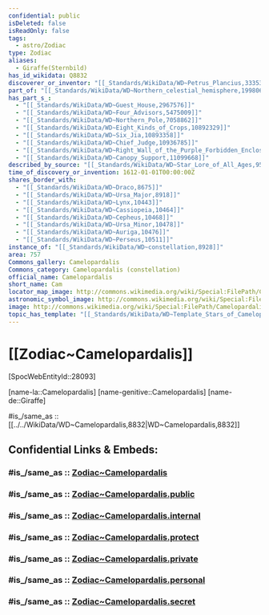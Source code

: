 ```yaml
---
confidential: public
isDeleted: false
isReadOnly: false
tags:
  - astro/Zodiac
type: Zodiac
aliases:
  - Giraffe(Sternbild)
has_id_wikidata: Q8832
discoverer_or_inventor: "[[_Standards/WikiData/WD~Petrus_Plancius,333534]]"
part_of: "[[_Standards/WikiData/WD~Northern_celestial_hemisphere,1998069]]"
has_part_s_:
  - "[[_Standards/WikiData/WD~Guest_House,2967576]]"
  - "[[_Standards/WikiData/WD~Four_Advisors,5475009]]"
  - "[[_Standards/WikiData/WD~Northern_Pole,7058862]]"
  - "[[_Standards/WikiData/WD~Eight_Kinds_of_Crops,10892329]]"
  - "[[_Standards/WikiData/WD~Six_Jia,10893358]]"
  - "[[_Standards/WikiData/WD~Chief_Judge,10936785]]"
  - "[[_Standards/WikiData/WD~Right_Wall_of_the_Purple_Forbidden_Enclosure,11000041]]"
  - "[[_Standards/WikiData/WD~Canopy_Support,11099668]]"
described_by_source: "[[_Standards/WikiData/WD~Star_Lore_of_All_Ages,95985886]]"
time_of_discovery_or_invention: 1612-01-01T00:00:00Z
shares_border_with:
  - "[[_Standards/WikiData/WD~Draco,8675]]"
  - "[[_Standards/WikiData/WD~Ursa_Major,8918]]"
  - "[[_Standards/WikiData/WD~Lynx,10443]]"
  - "[[_Standards/WikiData/WD~Cassiopeia,10464]]"
  - "[[_Standards/WikiData/WD~Cepheus,10468]]"
  - "[[_Standards/WikiData/WD~Ursa_Minor,10478]]"
  - "[[_Standards/WikiData/WD~Auriga,10476]]"
  - "[[_Standards/WikiData/WD~Perseus,10511]]"
instance_of: "[[_Standards/WikiData/WD~constellation,8928]]"
area: 757
Commons_gallery: Camelopardalis
Commons_category: Camelopardalis (constellation)
official_name: Camelopardalis
short_name: Cam
locator_map_image: http://commons.wikimedia.org/wiki/Special:FilePath/Camelopardalis%20constellation%20map.svg
astronomic_symbol_image: http://commons.wikimedia.org/wiki/Special:FilePath/Camelopardalis%20symbol%20%28Moskowitz%2C%20variable%20width%29.svg
image: http://commons.wikimedia.org/wiki/Special:FilePath/CamelopardalisCC.jpg
topic_has_template: "[[_Standards/WikiData/WD~Template_Stars_of_Camelopardalis,12159643]]"
---
```


# [[Zodiac~Camelopardalis]]

[SpocWebEntityId::28093]

[name-la::Camelopardalis]
[name-genitive::Camelopardalis]
[name-de::Giraffe]

#is_/same_as :: [[../../WikiData/WD~Camelopardalis,8832|WD~Camelopardalis,8832]] 


## Confidential Links & Embeds: 

### #is_/same_as :: [Zodiac~Camelopardalis](/_Standards/Astronomy/Star~Constellation/Zodiac~Camelopardalis.md) 

### #is_/same_as :: [Zodiac~Camelopardalis.public](/_public/Astronomy/Star~Constellation/Zodiac~Camelopardalis.public.md) 

### #is_/same_as :: [Zodiac~Camelopardalis.internal](/_internal/Astronomy/Star~Constellation/Zodiac~Camelopardalis.internal.md) 

### #is_/same_as :: [Zodiac~Camelopardalis.protect](/_protect/Astronomy/Star~Constellation/Zodiac~Camelopardalis.protect.md) 

### #is_/same_as :: [Zodiac~Camelopardalis.private](/_private/Astronomy/Star~Constellation/Zodiac~Camelopardalis.private.md) 

### #is_/same_as :: [Zodiac~Camelopardalis.personal](/_personal/Astronomy/Star~Constellation/Zodiac~Camelopardalis.personal.md) 

### #is_/same_as :: [Zodiac~Camelopardalis.secret](/_secret/Astronomy/Star~Constellation/Zodiac~Camelopardalis.secret.md)

